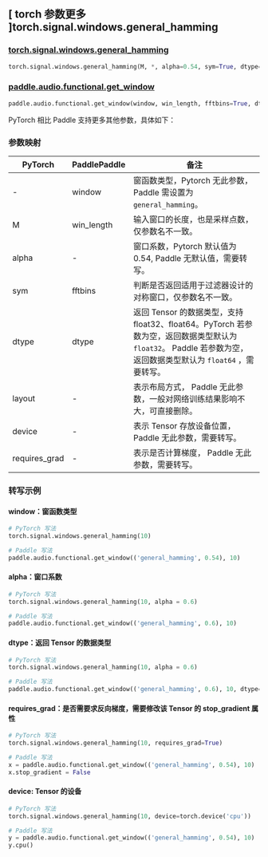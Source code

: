## [ torch 参数更多 ]torch.signal.windows.general_hamming
### [torch.signal.windows.general_hamming](https://pytorch.org/docs/stable/generated/torch.signal.windows.general_hamming.html)

```python
torch.signal.windows.general_hamming(M, *, alpha=0.54, sym=True, dtype=None, layout=torch.strided, device=None, requires_grad=False)
```

### [paddle.audio.functional.get_window](https://www.paddlepaddle.org.cn/documentation/docs/zh/2.6/api/paddle/audio/functional/get_window_cn.html#get-window)

```python
paddle.audio.functional.get_window(window, win_length, fftbins=True, dtype='float64')
```

PyTorch 相比 Paddle 支持更多其他参数，具体如下：
### 参数映射

| PyTorch       | PaddlePaddle | 备注                                                   |
| ------------- | ------------ | ------------------------------------------------------ |
| - | window |  窗函数类型，Pytorch 无此参数，Paddle 需设置为 `general_hamming`。 |
| M  | win_length            | 输入窗口的长度，也是采样点数，仅参数名不一致。 |
| alpha         | -    | 窗口系数，Pytorch 默认值为 0.54, Paddle 无默认值，需要转写。|
| sym        | fftbins       | 判断是否返回适用于过滤器设计的对称窗口，仅参数名不一致。  |
| dtype        | dtype | 返回 Tensor 的数据类型，支持 float32、float64。PyTorch 若参数为空，返回数据类型默认为 `float32`。 Paddle 若参数为空，返回数据类型默认为 `float64` ，需要转写。|
| layout | -   | 表示布局方式， Paddle 无此参数，一般对网络训练结果影响不大，可直接删除。 |
| device | -   | 表示 Tensor 存放设备位置，Paddle 无此参数，需要转写。 |
| requires_grad | - | 表示是否计算梯度， Paddle 无此参数，需要转写。 |

### 转写示例

#### window：窗函数类型
```python
# PyTorch 写法
torch.signal.windows.general_hamming(10)

# Paddle 写法
paddle.audio.functional.get_window(('general_hamming', 0.54), 10)
```

#### alpha：窗口系数
```python
# PyTorch 写法
torch.signal.windows.general_hamming(10, alpha = 0.6)

# Paddle 写法
paddle.audio.functional.get_window(('general_hamming', 0.6), 10)
```

#### dtype：返回 Tensor 的数据类型
```python
# PyTorch 写法
torch.signal.windows.general_hamming(10, alpha = 0.6)

# Paddle 写法
paddle.audio.functional.get_window(('general_hamming', 0.6), 10, dtype='float32')
```

#### requires_grad：是否需要求反向梯度，需要修改该 Tensor 的 stop_gradient 属性
```python
# PyTorch 写法
torch.signal.windows.general_hamming(10, requires_grad=True)

# Paddle 写法
x = paddle.audio.functional.get_window(('general_hamming', 0.54), 10)
x.stop_gradient = False
```

#### device: Tensor 的设备
```python
# PyTorch 写法
torch.signal.windows.general_hamming(10, device=torch.device('cpu'))

# Paddle 写法
y = paddle.audio.functional.get_window(('general_hamming', 0.54), 10)
y.cpu()
```
